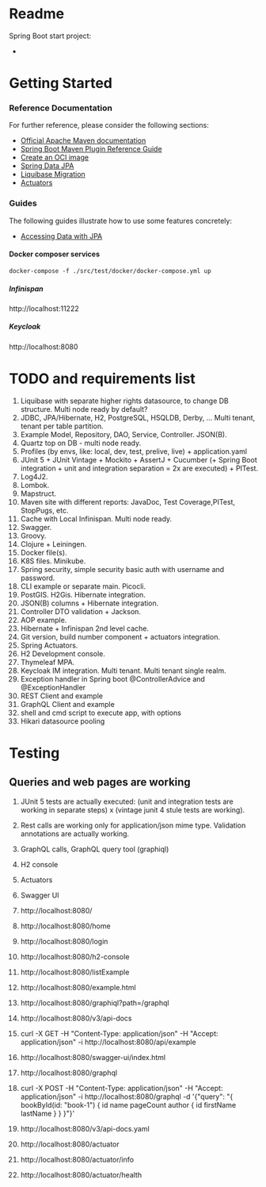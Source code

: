 # Readme

Spring Boot start project:

*

# Getting Started

### Reference Documentation

For further reference, please consider the following sections:

* [Official Apache Maven documentation](https://maven.apache.org/guides/index.html)
* [Spring Boot Maven Plugin Reference Guide](https://docs.spring.io/spring-boot/docs/3.2.3/maven-plugin/reference/html/)
* [Create an OCI image](https://docs.spring.io/spring-boot/docs/3.2.3/maven-plugin/reference/html/#build-image)
* [Spring Data JPA](https://docs.spring.io/spring-boot/docs/3.2.3/reference/htmlsingle/index.html#data.sql.jpa-and-spring-data)
* [Liquibase Migration](https://docs.spring.io/spring-boot/docs/3.2.3/reference/htmlsingle/index.html#howto.data-initialization.migration-tool.liquibase)
* [Actuators](https://docs.spring.io/spring-boot/docs/3.2.3/reference/html/actuator.html)

### Guides

The following guides illustrate how to use some features concretely:

* [Accessing Data with JPA](https://spring.io/guides/gs/accessing-data-jpa/)

#### Docker composer services

```shell
docker-compose -f ./src/test/docker/docker-compose.yml up
```

##### Infinispan

http://localhost:11222

##### Keycloak

http://localhost:8080

# TODO and requirements list

1. Liquibase with separate higher rights datasource, to change DB structure. Multi node ready by default?
1. JDBC, JPA/Hibernate, H2, PostgreSQL, HSQLDB, Derby, ... Multi tenant, tenant per table partition.
1. Example Model, Repository, DAO, Service, Controller. JSON(B).
1. Quartz top on DB - multi node ready.
1. Profiles (by envs, like: local, dev, test, prelive, live) + application.yaml
1. JUnit 5 + JUnit Vintage + Mockito + AssertJ + Cucumber (+ Spring Boot integration + unit and integration separation =
   2x are executed) + PITest.
1. Log4J2.
1. Lombok.
1. Mapstruct.
1. Maven site with different reports: JavaDoc, Test Coverage,PITest, StopPugs, etc.
1. Cache with Local Infinispan. Multi node ready.
1. Swagger.
1. Groovy.
1. Clojure + Leiningen.
1. Docker file(s).
1. K8S files. Minikube.
1. Spring security, simple security basic auth with username and password.
1. CLI example or separate main. Picocli.
1. PostGIS. H2Gis. Hibernate integration.
1. JSON(B) columns + Hibernate integration.
1. Controller DTO validation + Jackson.
1. AOP example.
1. Hibernate + Infinispan 2nd level cache.
1. Git version, build number component + actuators integration.
1. Spring Actuators.
1. H2 Development console.
1. Thymeleaf MPA.
1. Keycloak IM integration. Multi tenant. Multi tenant single realm.
1. Exception handler in Spring boot @ControllerAdvice and @ExceptionHandler
1. REST Client and example
1. GraphQL Client and example
1. shell and cmd script to execute app, with options
1. Hikari datasource pooling

# Testing

## Queries and web pages are working

1. JUnit 5 tests are actually executed: (unit and integration tests are working in separate steps) x (vintage junit 4
   stule tests are working).
2. Rest calls are working only for application/json mime type. Validation annotations are actually working.
2. GraphQL calls, GraphQL query tool (graphiql)
3. H2 console
4. Actuators
5. Swagger UI

1. http://localhost:8080/
2. http://localhost:8080/home
3. http://localhost:8080/login
3. http://localhost:8080/h2-console
4. http://localhost:8080/listExample
5. http://localhost:8080/example.html
6. http://localhost:8080/graphiql?path=/graphql
7. http://localhost:8080/v3/api-docs
8. curl -X GET -H "Content-Type: application/json" -H "Accept: application/json" -i http://localhost:8080/api/example
9. http://localhost:8080/swagger-ui/index.html
10. http://localhost:8080/graphql
11. curl -X POST -H "Content-Type: application/json" -H "Accept: application/json" -i http://localhost:8080/graphql
    -d '{"query": "{ bookById(id: \"book-1\") { id name pageCount author { id firstName lastName } } }"}'
12. http://localhost:8080/v3/api-docs.yaml
13. http://localhost:8080/actuator
13. http://localhost:8080/actuator/info
14. http://localhost:8080/actuator/health
